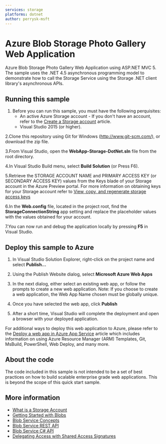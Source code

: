 ```yaml
---
services: storage
platforms: dotnet
author: perrysk-msft
---
```


# Azure Blob Storage Photo Gallery Web Application

Azure Blob Storage Photo Gallery Web Application using ASP.NET MVC 5. The sample uses the .NET 4.5 asynchronous programming model to demonstrate how to call the Storage Service using the Storage .NET client library's asynchronous APIs.
## Running this sample
1. Before you can run this sample, you must have the following perquisites:
	- An active Azure Storage account - If you don't have an account, refer to the [Create a Storage account](https://azure.microsoft.com/en-us/documentation/articles/storage-create-storage-account/) article.
	- Visual Studio 2015 (or higher).

2.Clone this repository using Git for Windows (http://www.git-scm.com/), or download the zip file.

3.From Visual Studio, open the **WebApp-Storage-DotNet.sln** file from the root directory.

4.In Visual Studio Build menu, select **Build Solution** (or Press F6).

5.Retrieve the STORAGE ACCOUNT NAME and PRIMARY ACCESS KEY (or SECONDARY ACCESS KEY) values from the Keys blade of your Storage account in the Azure Preview portal. For more information on obtaining keys for your Storage account refer to [View, copy, and regenerate storage access keys](https://azure.microsoft.com/en-us/documentation/articles/storage-create-storage-account/#view-copy-and-regenerate-storage-access-keys)

6.In the **Web.config** file, located in the project root, find the **StorageConnectionString** app setting and replace the placeholder values with the values obtained for your account.

  <add key="StorageConnectionString" value="DefaultEndpointsProtocol=https;AccountName=[Enter Your Storage AccountName];AccountKey=[Enter Your Storage AccountKey]" />

7.You can now run and debug the application locally by pressing **F5** in Visual Studio.

## Deploy this sample to Azure
1. In Visual Studio Solution Explorer, right-click on the project name and select **Publish...**

2. Using the Publish Website dialog, select **Microsoft Azure Web Apps**

3. In the next dialog, either select an existing web app, or follow the prompts to create a new web application. Note: If you choose to create a web application, the Web App Name chosen must be globally unique.

4. Once you have selected the web app, click **Publish**

5. After a short time, Visual Studio will complete the deployment and open a browser with your deployed application.

For additional ways to deploy this web application to Azure, please refer to the [Deploy a web app in Azure App Service](https://azure.microsoft.com/en-us/documentation/articles/web-sites-deploy/) article which includes information on using Azure Resource Manager (ARM) Templates, Git, MsBuild, PowerShell, Web Deploy, and many more.
## About the code
The code included in this sample is not intended to be a set of best practices on how to build scalable enterprise grade web applications. This is beyond the scope of this quick start sample.
## More information
- [What is a Storage Account](http://azure.microsoft.com/en-us/documentation/articles/storage-whatis-account/)
- [Getting Started with Blobs](http://azure.microsoft.com/en-us/documentation/articles/storage-dotnet-how-to-use-blobs/)
- [Blob Service Concepts](http://msdn.microsoft.com/en-us/library/dd179376.aspx)
- [Blob Service REST API](http://msdn.microsoft.com/en-us/library/dd135733.aspx)
- [Blob Service C# API](http://go.microsoft.com/fwlink/?LinkID=398944)
- [Delegating Access with Shared Access Signatures](http://azure.microsoft.com/en-us/documentation/articles/storage-dotnet-shared-access-signature-part-1/)
